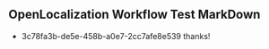 ## OpenLocalization Workflow Test MarkDown
* 3c78fa3b-de5e-458b-a0e7-2cc7afe8e539 thanks!

<!--HONumber=Jul16_HO2-->


